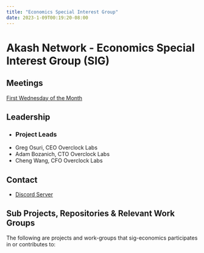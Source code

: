 ```yaml
---
title: "Economics Special Interest Group"
date: 2023-1-09T00:19:20-08:00
---
```


# Akash Network - Economics Special Interest Group (SIG)


## Meetings

[First Wednesday of the Month](https://calendar.google.com/calendar/u/0?cid=Y18yNWU1ZTM3NDhlNGM0YWI3YTU1ZjQxZmJjNWViZWJjYzBhMDNiNDBmYjAyODc4NWYxNDE1OWJmYWViZWExMmUyQGdyb3VwLmNhbGVuZGFyLmdvb2dsZS5jb20)

## Leadership

- ### Project Leads

* Greg Osuri, CEO Overclock Labs
* Adam Bozanich, CTO Overclock Labs
* Cheng Wang, CFO Overclock Labs



## Contact

- [Discord Server](https://discord.com/channels/747885925232672829/1062752068907044985)

## Sub Projects, Repositories & Relevant Work Groups

The following are projects and work-groups that sig-economics participates in or contributes to:
